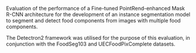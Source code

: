 Evaluation of the performance of a Fine-tuned PointRend-enhanced Mask R-CNN architecture for the development of an instance
segmentation model to segment and detect food components from images with multiple food components.

The Detectron2 framework was utilised for the purpose of this evaluation, in conjunction with the FoodSeg103 and UECFoodPixComplete datasets.
